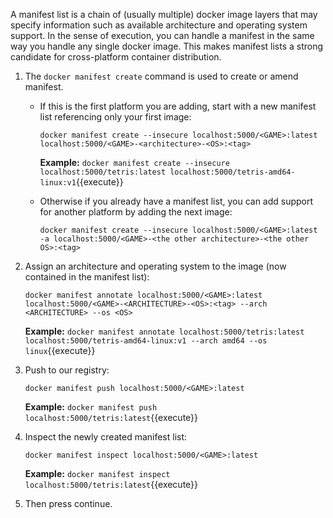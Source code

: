 A manifest list is a chain of (usually multiple) docker image layers that may specify information such as available architecture and operating system support. In the sense of execution, you can handle a manifest in the same way you handle any single docker image. This makes manifest lists a strong candidate for cross-platform container distribution.

1. The ```docker manifest create``` command is used to create or amend manifest. 

   - If this is the first platform you are adding, start with a new manifest list referencing only your first image:

      ```docker manifest create --insecure localhost:5000/<GAME>:latest localhost:5000/<GAME>-<architecture>-<OS>:<tag>```

      **Example:** `docker manifest create --insecure localhost:5000/tetris:latest localhost:5000/tetris-amd64-linux:v1`{{execute}}

   - Otherwise if you already have a manifest list, you can add support for another platform by adding the next image:

      ```docker manifest create --insecure localhost:5000/<GAME>:latest -a localhost:5000/<GAME>-<the other architecture>-<the other OS>:<tag>```

2. Assign an architecture and operating system to the image (now contained in the manifest list):
   
   ```docker manifest annotate localhost:5000/<GAME>:latest localhost:5000/<GAME>-<ARCHITECTURE>-<OS>:<tag> --arch <ARCHITECTURE> --os <OS>```

   **Example:** `docker manifest annotate localhost:5000/tetris:latest localhost:5000/tetris-amd64-linux:v1 --arch amd64 --os linux`{{execute}}

3. Push to our registry:

   ```docker manifest push localhost:5000/<GAME>:latest```

   **Example:** `docker manifest push localhost:5000/tetris:latest`{{execute}}

4. Inspect the newly created manifest list:

   ```docker manifest inspect localhost:5000/<GAME>:latest```
   
   **Example:** `docker manifest inspect localhost:5000/tetris:latest`{{execute}}

5. Then press continue.

